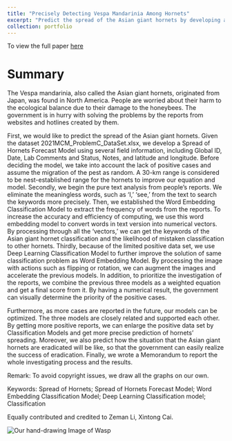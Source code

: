 ```yaml
---
title: "Precisely Detecting Vespa Mandarinia Among Hornets"
excerpt: "Predict the spread of the Asian giant hornets by developing a Spread of Hornets Forecast Model, Embedding Classification Model, and Learning Classification Model. <br/><img src='/images/word_cloud.png'>"
collection: portfolio
---
```

To view the full paper [here](http://lizeman.github.io/files/MCM_2021.pdf)


Summary
======


The Vespa mandarinia, also called the Asian giant hornets, originated from Japan, was found in North America. People are worried about their harm to the ecological balance due to their damage to the honeybees. The government is in hurry with solving the problems by the reports from websites and hotlines created by them.

First, we would like to predict the spread of the Asian giant hornets. Given the dataset 2021MCM_ProblemC_DataSet.xlsx, we develop a Spread of Hornets Forecast Model using several field information, including Global ID, Date, Lab Comments and Status, Notes, and latitude and longitude. Before deciding the model, we take into account the lack of positive cases and assume the migration of the pest as random. A 30-km range is considered to be nest-established range for the hornets to improve our equation and model. Secondly, we begin the pure text analysis from people’s reports. We eliminate the meaningless words, such as ‘I,’ ‘see,’ from the text to search the keywords more precisely. Then, we established the Word Embedding Classification Model to extract the frequency of words from the reports. To increase the accuracy and efficiency of computing, we use this word embedding model to convert words in text version into numerical vectors. By processing through all the ‘vectors,’ we can get the keywords of the Asian giant hornet classification and the likelihood of mistaken classification to other hornets. Thirdly, because of the limited positive data set, we use Deep Learning Classification Model to further improve the solution of same classification problem as Word Embedding Model. By processing the image with actions such as flipping or rotation, we can augment the images and accelerate the previous models. In addition, to prioritize the investigation of the reports, we combine the previous three models as a weighted equation and get a final score from it. By having a numerical result, the government can visually determine the priority of the positive cases. 

Furthermore, as more cases are reported in the future, our models can be optimized. The three models are closely related and supported each other. By getting more positive reports, we can enlarge the positive data set by Classification Models and get more precise prediction of hornets’ spreading. Moreover, we also predict how the situation that the Asian giant hornets are eradicated will be like, so that the government can easily realize the success of eradication. Finally, we wrote a Memorandum to report the whole investigating process and the results.

Remark: To avoid copyright issues, we draw all the graphs on our own.

Keywords: Spread of Hornets; Spread of Hornets Forecast Model; Word Embedding Classification Model; Deep Learning Classification model; Classification

Equally contributed and credited to Zeman Li, Xintong Cai. 

![Our hand-drawing Image of Wasp](http://lizeman.github.io/images/wasp.png)
